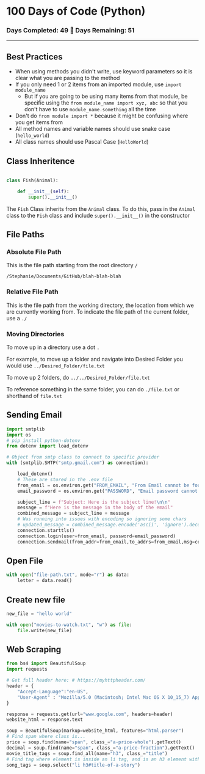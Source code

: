 # 100 Days of Code (Python)

### Days Completed: 49 🎉 Days Remaining: 51

___

## Best Practices

- When using methods you didn't write, use keyword parameters so it is clear what you are passing to the method
- If you only need 1 or 2 items from an imported module, use `import module_name`
  - But if you are going to be using many items from that module, be specific using the `from module_name import xyz, abc` so that you don't have to use `module_name.something` all the time
- Don't do `from module import *` because it might be confusing where you get items from
- All method names and variable names should use snake case (`hello_world`)
- All class names should use Pascal Case (`HelloWorld`)

## Class Inheritence 

```python

class Fish(Animal):

    def __init__(self):
        super().__init__()
```

The `Fish` Class inherits from the `Animal` class. To do this, pass in the `Animal` class to the `Fish` class and include `super().__init__()` in the constructor


## File Paths

### Absolute File Path
This is the file path starting from the root directory `/`

`/Stephanie/Documents/GitHub/blah-blah-blah`

### Relative File Path
This is the file path from the working directory, the location from which we are currently working from. To indicate the file path of the current folder, use a `./`

### Moving Directories
To move up in a directory use a dot `.`

For example, to move up a folder and navigate into Desired Folder you would use `../Desired_Folder/file.txt`

To move up 2 folders, do `../../Desired_Folder/file.txt`

To reference something in the same folder, you can do `./file.txt` or shorthand of `file.txt`

## Sending Email

```python
import smtplib
import os
# pip install python-dotenv
from dotenv import load_dotenv

# Object from smtp class to connect to specific provider
with (smtplib.SMTP("smtp.gmail.com") as connection):

    load_dotenv()
    # These are stored in the .env file
    from_email = os.environ.get("FROM_EMAIL", "From Email cannot be found")
    email_password = os.environ.get("PASSWORD", "Email password cannot be found")

    subject_line = f"Subject: Here is the subject line!\n\n"
    message = f"Here is the message in the body of the email"
    combined_message = subject_line + message
    # Was running into issues with encoding so ignoring some chars
    # updated_message = combined_message.encode('ascii', 'ignore').decode('ascii')
    connection.starttls()
    connection.login(user=from_email, password=email_password)
    connection.sendmail(from_addr=from_email,to_addrs=from_email,msg=combined_message.encode("utf-8"))
```

## Open File

```python
with open("file-path.txt", mode="r") as data:
    letter = data.read()
```

## Create new file

```python
new_file = "hello world"

with open("movies-to-watch.txt", "w") as file:
    file.write(new_file)
```

## Web Scraping

```python
from bs4 import BeautifulSoup
import requests

# Get full header here: # https://myhttpheader.com/
header = {
    "Accept-Language":"en-US",
    "User-Agent" : "Mozilla/5.0 (Macintosh; Intel Mac OS X 10_15_7) AppleWebKit/537.36 (KHTML, like Gecko) Chrome/130.0.0.0 Safari/537.36",
}

response = requests.get(url="www.google.com", headers=header)
website_html = response.text

soup = BeautifulSoup(markup=website_html, features="html.parser")
# Find span where class is...
price = soup.find(name="span", class_="a-price-whole").getText()
decimal = soup.find(name="span", class_="a-price-fraction").getText()
movie_title_tags = soup.find_all(name="h3", class_="title")
# Find tag where element is inside an li tag, and is an h3 element with an id of "title-of-a-story"
song_tags = soup.select("li h3#title-of-a-story")

```
